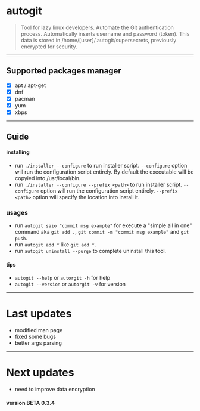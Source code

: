 # autogit

>Tool for lazy linux developers.
Automate the Git authentication process.
Automatically inserts username and password (token).
This data is stored in /home/[user]/.autogit/supersecrets, previously encrypted for security.
---

## Supported packages manager 
- [x] apt / apt-get
- [x] dnf
- [x] pacman
- [x] yum
- [x] xbps

---

## Guide

#### installing
- run ```./installer --configure``` to run installer script. ```--configure``` option will run the configuration script entirely.
By default the executable will be copyied into /usr/local/bin.
- run ```./installer --configure --prefix <path>``` to run installer script. ```--configure``` option will run the configuration script entirely. ```--prefix <path>``` option will specify the location into install it.

### usages
- run ```autogit saio "commit msg example"``` for execute a "simple all in one" command aka ```git add .```, ```git commit -m "commit msg example"``` and ```git push```.
- run ```autogit add *``` like ```git add *```.
- run ```autogit uninstall --purge``` to complete uninstall this tool.

#### tips
- ```autogit --help``` or ```autorgit -h``` for help
- ```autogit --version``` or ```autorgit -v``` for version

---

# Last updates
- modified man page
- fixed some bugs
- better args parsing 

---

# Next updates
- need to improve data encryption

#### version BETA 0.3.4

